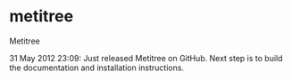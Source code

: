 metitree
========

Metitree

31 May 2012 23:09: Just released Metitree on GitHub. Next step is to build the documentation and installation instructions.
